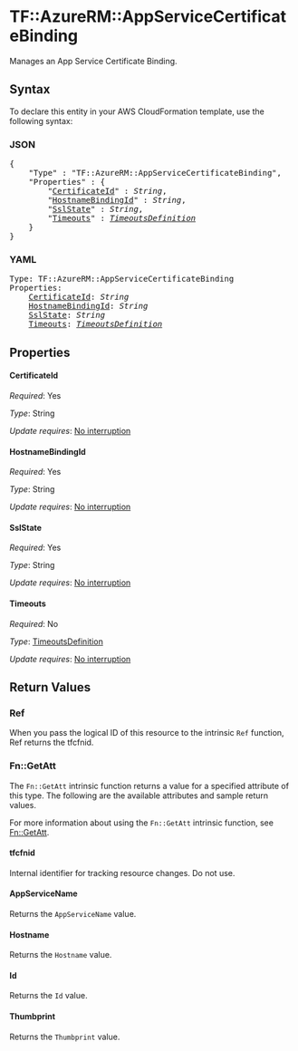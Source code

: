 # TF::AzureRM::AppServiceCertificateBinding

Manages an App Service Certificate Binding.

## Syntax

To declare this entity in your AWS CloudFormation template, use the following syntax:

### JSON

<pre>
{
    "Type" : "TF::AzureRM::AppServiceCertificateBinding",
    "Properties" : {
        "<a href="#certificateid" title="CertificateId">CertificateId</a>" : <i>String</i>,
        "<a href="#hostnamebindingid" title="HostnameBindingId">HostnameBindingId</a>" : <i>String</i>,
        "<a href="#sslstate" title="SslState">SslState</a>" : <i>String</i>,
        "<a href="#timeouts" title="Timeouts">Timeouts</a>" : <i><a href="timeoutsdefinition.md">TimeoutsDefinition</a></i>
    }
}
</pre>

### YAML

<pre>
Type: TF::AzureRM::AppServiceCertificateBinding
Properties:
    <a href="#certificateid" title="CertificateId">CertificateId</a>: <i>String</i>
    <a href="#hostnamebindingid" title="HostnameBindingId">HostnameBindingId</a>: <i>String</i>
    <a href="#sslstate" title="SslState">SslState</a>: <i>String</i>
    <a href="#timeouts" title="Timeouts">Timeouts</a>: <i><a href="timeoutsdefinition.md">TimeoutsDefinition</a></i>
</pre>

## Properties

#### CertificateId

_Required_: Yes

_Type_: String

_Update requires_: [No interruption](https://docs.aws.amazon.com/AWSCloudFormation/latest/UserGuide/using-cfn-updating-stacks-update-behaviors.html#update-no-interrupt)

#### HostnameBindingId

_Required_: Yes

_Type_: String

_Update requires_: [No interruption](https://docs.aws.amazon.com/AWSCloudFormation/latest/UserGuide/using-cfn-updating-stacks-update-behaviors.html#update-no-interrupt)

#### SslState

_Required_: Yes

_Type_: String

_Update requires_: [No interruption](https://docs.aws.amazon.com/AWSCloudFormation/latest/UserGuide/using-cfn-updating-stacks-update-behaviors.html#update-no-interrupt)

#### Timeouts

_Required_: No

_Type_: <a href="timeoutsdefinition.md">TimeoutsDefinition</a>

_Update requires_: [No interruption](https://docs.aws.amazon.com/AWSCloudFormation/latest/UserGuide/using-cfn-updating-stacks-update-behaviors.html#update-no-interrupt)

## Return Values

### Ref

When you pass the logical ID of this resource to the intrinsic `Ref` function, Ref returns the tfcfnid.

### Fn::GetAtt

The `Fn::GetAtt` intrinsic function returns a value for a specified attribute of this type. The following are the available attributes and sample return values.

For more information about using the `Fn::GetAtt` intrinsic function, see [Fn::GetAtt](https://docs.aws.amazon.com/AWSCloudFormation/latest/UserGuide/intrinsic-function-reference-getatt.html).

#### tfcfnid

Internal identifier for tracking resource changes. Do not use.

#### AppServiceName

Returns the <code>AppServiceName</code> value.

#### Hostname

Returns the <code>Hostname</code> value.

#### Id

Returns the <code>Id</code> value.

#### Thumbprint

Returns the <code>Thumbprint</code> value.

